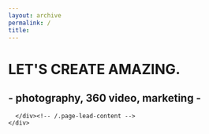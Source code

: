 ```yaml
---
layout: archive
permalink: /
title:
---
```



<div class="page-lead" style="background-image:url(https://c2.staticflickr.com/2/1634/24322540240_b6e6209bdd_b.jpg)">
      <div class="wrap page-lead-content">
        <h1>LET'S CREATE AMAZING.</h1>
        <h2>- photography, 360 video, marketing -</h2>

      </div><!-- /.page-lead-content -->
    </div>
